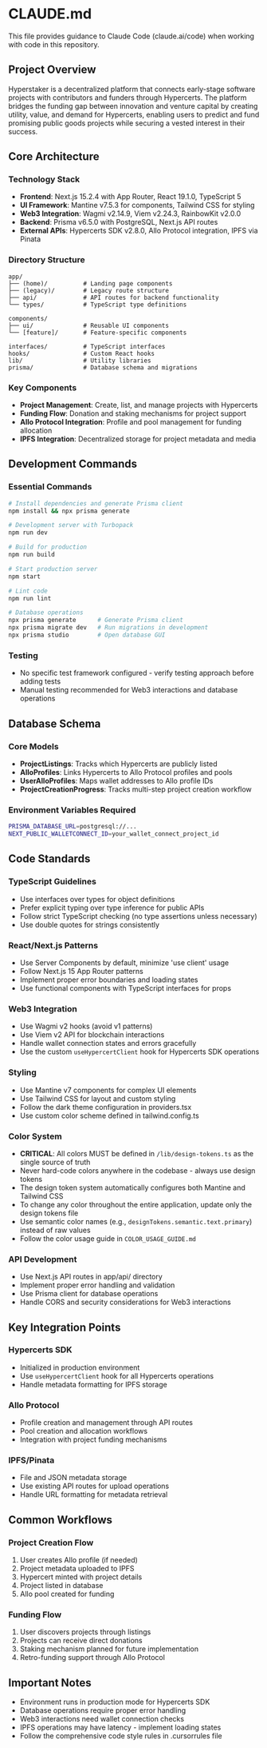 # CLAUDE.md

This file provides guidance to Claude Code (claude.ai/code) when working with code in this repository.

## Project Overview

Hyperstaker is a decentralized platform that connects early-stage software projects with contributors and funders through Hypercerts. The platform bridges the funding gap between innovation and venture capital by creating utility, value, and demand for Hypercerts, enabling users to predict and fund promising public goods projects while securing a vested interest in their success.

## Core Architecture

### Technology Stack
- **Frontend**: Next.js 15.2.4 with App Router, React 19.1.0, TypeScript 5
- **UI Framework**: Mantine v7.5.3 for components, Tailwind CSS for styling
- **Web3 Integration**: Wagmi v2.14.9, Viem v2.24.3, RainbowKit v2.0.0
- **Backend**: Prisma v6.5.0 with PostgreSQL, Next.js API routes
- **External APIs**: Hypercerts SDK v2.8.0, Allo Protocol integration, IPFS via Pinata

### Directory Structure
```
app/
├── (home)/          # Landing page components
├── (legacy)/        # Legacy route structure
├── api/             # API routes for backend functionality
└── types/           # TypeScript type definitions

components/
├── ui/              # Reusable UI components
└── [feature]/       # Feature-specific components

interfaces/          # TypeScript interfaces
hooks/               # Custom React hooks
lib/                 # Utility libraries
prisma/              # Database schema and migrations
```

### Key Components
- **Project Management**: Create, list, and manage projects with Hypercerts
- **Funding Flow**: Donation and staking mechanisms for project support
- **Allo Protocol Integration**: Profile and pool management for funding allocation
- **IPFS Integration**: Decentralized storage for project metadata and media

## Development Commands

### Essential Commands
```bash
# Install dependencies and generate Prisma client
npm install && npx prisma generate

# Development server with Turbopack
npm run dev

# Build for production
npm run build

# Start production server
npm start

# Lint code
npm run lint

# Database operations
npx prisma generate      # Generate Prisma client
npx prisma migrate dev   # Run migrations in development
npx prisma studio        # Open database GUI
```

### Testing
- No specific test framework configured - verify testing approach before adding tests
- Manual testing recommended for Web3 interactions and database operations

## Database Schema

### Core Models
- **ProjectListings**: Tracks which Hypercerts are publicly listed
- **AlloProfiles**: Links Hypercerts to Allo Protocol profiles and pools
- **UserAlloProfiles**: Maps wallet addresses to Allo profile IDs
- **ProjectCreationProgress**: Tracks multi-step project creation workflow

### Environment Variables Required
```bash
PRISMA_DATABASE_URL=postgresql://...
NEXT_PUBLIC_WALLETCONNECT_ID=your_wallet_connect_project_id
```

## Code Standards

### TypeScript Guidelines
- Use interfaces over types for object definitions
- Prefer explicit typing over type inference for public APIs
- Follow strict TypeScript checking (no type assertions unless necessary)
- Use double quotes for strings consistently

### React/Next.js Patterns
- Use Server Components by default, minimize 'use client' usage
- Follow Next.js 15 App Router patterns
- Implement proper error boundaries and loading states
- Use functional components with TypeScript interfaces for props

### Web3 Integration
- Use Wagmi v2 hooks (avoid v1 patterns)
- Use Viem v2 API for blockchain interactions
- Handle wallet connection states and errors gracefully
- Use the custom `useHypercertClient` hook for Hypercerts SDK operations

### Styling
- Use Mantine v7 components for complex UI elements
- Use Tailwind CSS for layout and custom styling
- Follow the dark theme configuration in providers.tsx
- Use custom color scheme defined in tailwind.config.ts

### Color System
- **CRITICAL**: All colors MUST be defined in `/lib/design-tokens.ts` as the single source of truth
- Never hard-code colors anywhere in the codebase - always use design tokens
- The design token system automatically configures both Mantine and Tailwind CSS
- To change any color throughout the entire application, update only the design tokens file
- Use semantic color names (e.g., `designTokens.semantic.text.primary`) instead of raw values
- Follow the color usage guide in `COLOR_USAGE_GUIDE.md`

### API Development
- Use Next.js API routes in app/api/ directory
- Implement proper error handling and validation
- Use Prisma client for database operations
- Handle CORS and security considerations for Web3 interactions

## Key Integration Points

### Hypercerts SDK
- Initialized in production environment
- Use `useHypercertClient` hook for all Hypercerts operations
- Handle metadata formatting for IPFS storage

### Allo Protocol
- Profile creation and management through API routes
- Pool creation and allocation workflows
- Integration with project funding mechanisms

### IPFS/Pinata
- File and JSON metadata storage
- Use existing API routes for upload operations
- Handle URL formatting for metadata retrieval

## Common Workflows

### Project Creation Flow
1. User creates Allo profile (if needed)
2. Project metadata uploaded to IPFS
3. Hypercert minted with project details
4. Project listed in database
5. Allo pool created for funding

### Funding Flow
1. User discovers projects through listings
2. Projects can receive direct donations
3. Staking mechanism planned for future implementation
4. Retro-funding support through Allo Protocol

## Important Notes

- Environment runs in production mode for Hypercerts SDK
- Database operations require proper error handling
- Web3 interactions need wallet connection checks
- IPFS operations may have latency - implement loading states
- Follow the comprehensive code style rules in .cursorrules file
